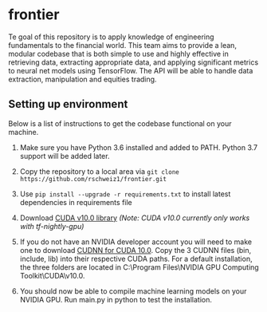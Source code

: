# frontier

Te goal of this repository is to apply knowledge of engineering fundamentals to the financial world. This team aims to provide a lean, modular codebase that is both simple to use and highly effective in retrieving data, extracting appropriate data, and applying significant metrics to neural net models using TensorFlow. The API will be able to handle data extraction, manipulation and equities trading.

## Setting up environment

Below is a list of instructions to get the codebase functional on your machine.

1. Make sure you have Python 3.6 installed and added to PATH. Python 3.7 support will be added later.

1. Copy the repository to a local area via `git clone https://github.com/rschweiz1/frontier.git`

2. Use `pip install --upgrade -r requirements.txt` to install latest dependencies in requirements file

3. Download [CUDA v10.0 library](https://developer.nvidia.com/cuda-downloads) *(Note: CUDA v10.0 currently only works with tf-nightly-gpu)*

4. If you do not have an NVIDIA developer account you will need to make one to download [CUDNN for CUDA 10.0](https://developer.nvidia.com/rdp/cudnn-download). Copy the 3 CUDNN files (bin, include, lib) into their respective CUDA paths. For a default installation, the three folders are located in C:\Program Files\NVIDIA GPU Computing Toolkit\CUDA\v10.0.

5. You should now be able to compile machine learning models on your NVIDIA GPU. Run main.py in python to test the installation.
